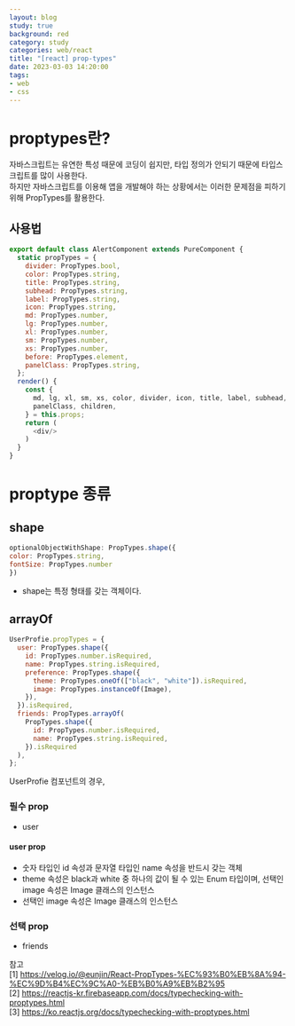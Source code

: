 ```yaml
---
layout: blog
study: true
background: red
category: study
categories: web/react
title: "[react] prop-types"
date: 2023-03-03 14:20:00
tags:
- web
- css
---
```


# proptypes란?

자바스크립트는 유연한 특성 때문에 코딩이 쉽지만, 타입 정의가 안되기 때문에 타입스크립트를 많이 사용한다.   
하지만 자바스크립트를 이용해 앱을 개발해야 하는 상황에서는 이러한 문제점을 피하기 위해 PropTypes를 활용한다.

## 사용법

```js
export default class AlertComponent extends PureComponent {
  static propTypes = { 
    divider: PropTypes.bool,
    color: PropTypes.string,
    title: PropTypes.string,
    subhead: PropTypes.string,
    label: PropTypes.string,
    icon: PropTypes.string,
    md: PropTypes.number,
    lg: PropTypes.number,
    xl: PropTypes.number,
    sm: PropTypes.number,
    xs: PropTypes.number,
    before: PropTypes.element,
    panelClass: PropTypes.string,
  };
  render() {
    const {
      md, lg, xl, sm, xs, color, divider, icon, title, label, subhead, before,
      panelClass, children,
    } = this.props;
    return (
      <div/>
    )
  }
}
```
# proptype 종류

## shape

```js
optionalObjectWithShape: PropTypes.shape({
color: PropTypes.string,
fontSize: PropTypes.number
})
```
- shape는 특정 형태를 갖는 객체이다.

## arrayOf
```js
UserProfie.propTypes = {
  user: PropTypes.shape({
    id: PropTypes.number.isRequired,
    name: PropTypes.string.isRequired,
    preference: PropTypes.shape({
      theme: PropTypes.oneOf(["black", "white"]).isRequired,
      image: PropTypes.instanceOf(Image),
    }),
  }).isRequired,
  friends: PropTypes.arrayOf(
    PropTypes.shape({
      id: PropTypes.number.isRequired,
      name: PropTypes.string.isRequired,
    }).isRequired
  ),
};
```

UserProfie 컴포넌트의 경우, 
### 필수 prop
- user 
#### user prop
- 숫자 타입인 id 속성과 문자열 타입인 name 속성을 반드시 갖는 객체
- theme 속성은 black과 white 중 하나의 값이 될 수 있는 Enum 타입이며, 선택인 image 속성은 Image 클래스의 인스턴스
- 선택인 image 속성은 Image 클래스의 인스턴스
### 선택 prop
- friends  



참고  
[1] https://velog.io/@eunjin/React-PropTypes-%EC%93%B0%EB%8A%94-%EC%9D%B4%EC%9C%A0-%EB%B0%A9%EB%B2%95  
[2] https://reactjs-kr.firebaseapp.com/docs/typechecking-with-proptypes.html  
[3] https://ko.reactjs.org/docs/typechecking-with-proptypes.html
